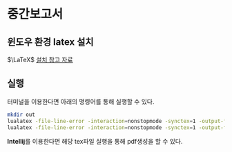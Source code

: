 # 중간보고서 

## 윈도우 환경 latex 설치
$\LaTeX$ [설치 참고 자료](https://it4edu.tistory.com/183)

## 실행

터미널을 이용한다면 아래의 명령어를 통해 실행할 수 있다.
```Bash
mkdir out
lualatex -file-line-error -interaction=nonstopmode -synctex=1 -output-format=pdf -output-directory=out ./middle_report.tex
lualatex -file-line-error -interaction=nonstopmode -synctex=1 -output-format=pdf -output-directory=out ./middle_report.tex
```

**Intellij**를 이용한다면 해당 tex파일 실행을 통해 pdf생성을 할 수 있다.


